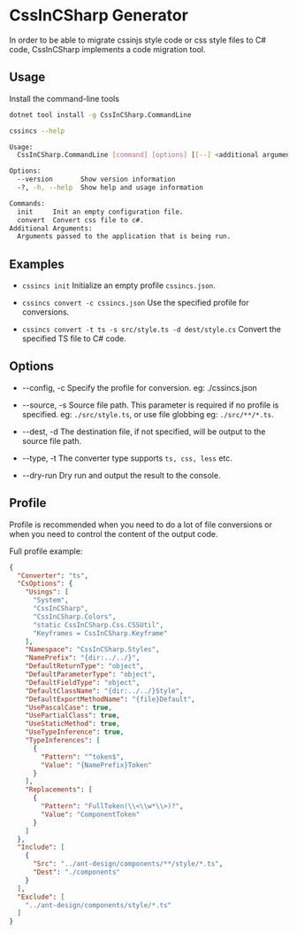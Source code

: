 # CssInCSharp Generator

In order to be able to migrate cssinjs style code or css style files to C# code, CssInCSharp implements a code migration tool.

## Usage
Install the command-line tools
```sh
dotnet tool install -g CssInCSharp.CommandLine
```

```sh
cssincs --help

Usage:
  CssInCSharp.CommandLine [command] [options] [[--] <additional arguments>...]]

Options:
  --version       Show version information
  -?, -h, --help  Show help and usage information

Commands:
  init     Init an empty configuration file.
  convert  Convert css file to c#.
Additional Arguments:
  Arguments passed to the application that is being run.
```

## Examples
- ```cssincs init```
  Initialize an empty profile `cssincs.json`.

- ```cssincs convert -c cssincs.json```
  Use the specified profile for conversions.

- ```cssincs convert -t ts -s src/style.ts -d dest/style.cs```
  Convert the specified TS file to C# code.

## Options

- --config, -c
  Specify the profile for conversion. eg: ./cssincs.json

- --source, -s
  Source file path. This parameter is required if no profile is specified. eg: `./src/style.ts`, or use file globbing eg: `./src/**/*.ts`.

- --dest, -d
  The destination file, if not specified, will be output to the source file path.

- --type, -t
  The converter type supports `ts, css, less` etc.

- --dry-run
  Dry run and output the result to the console.

## Profile
Profile is recommended when you need to do a lot of file conversions or when you need to control the content of the output code.

Full profile example:
```json
{
  "Converter": "ts",
  "CsOptions": {
    "Usings": [
      "System",
      "CssInCSharp",
      "CssInCSharp.Colors",
      "static CssInCSharp.Css.CSSUtil",
      "Keyframes = CssInCSharp.Keyframe"
    ],
    "Namespace": "CssInCSharp.Styles",
    "NamePrefix": "{dir:../../}",
    "DefaultReturnType": "object",
    "DefaultParameterType": "object",
    "DefaultFieldType": "object",
    "DefaultClassName": "{dir:../../}Style",
    "DefaultExportMethodName": "{file}Default",
    "UsePascalCase": true,
    "UsePartialClass": true,
    "UseStaticMethod": true,
    "UseTypeInference": true,
    "TypeInferences": [
      {
        "Pattern": "^token$",
        "Value": "{NamePrefix}Token"
      }
    ],
    "Replacements": [
      {
        "Pattern": "FullToken(\\<\\w*\\>)?",
        "Value": "ComponentToken"
      }
    ]
  },
  "Include": [
    {
      "Src": "../ant-design/components/**/style/*.ts",
      "Dest": "./components"
    }
  ],
  "Exclude": [
    "../ant-design/components/style/*.ts"
  ]
}
```
